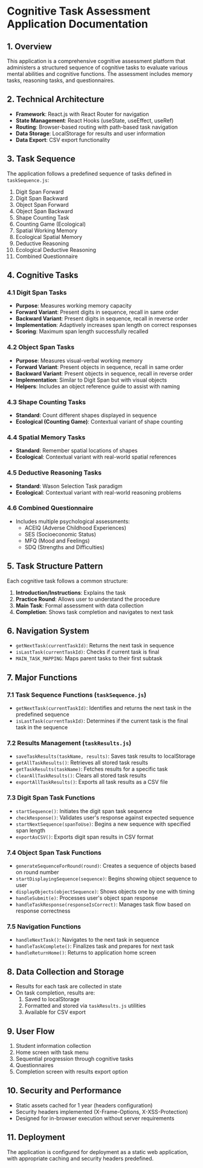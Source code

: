 # Cognitive Task Assessment Application Documentation

## 1. Overview

This application is a comprehensive cognitive assessment platform that administers a structured sequence of cognitive tasks to evaluate various mental abilities and cognitive functions. The assessment includes memory tasks, reasoning tasks, and questionnaires.

## 2. Technical Architecture

- **Framework**: React.js with React Router for navigation
- **State Management**: React Hooks (useState, useEffect, useRef)
- **Routing**: Browser-based routing with path-based task navigation
- **Data Storage**: LocalStorage for results and user information
- **Data Export**: CSV export functionality

## 3. Task Sequence

The application follows a predefined sequence of tasks defined in `taskSequence.js`:

1. Digit Span Forward
2. Digit Span Backward
3. Object Span Forward
4. Object Span Backward
5. Shape Counting Task
6. Counting Game (Ecological)
7. Spatial Working Memory
8. Ecological Spatial Memory
9. Deductive Reasoning
10. Ecological Deductive Reasoning
11. Combined Questionnaire

## 4. Cognitive Tasks

### 4.1 Digit Span Tasks
- **Purpose**: Measures working memory capacity
- **Forward Variant**: Present digits in sequence, recall in same order
- **Backward Variant**: Present digits in sequence, recall in reverse order
- **Implementation**: Adaptively increases span length on correct responses
- **Scoring**: Maximum span length successfully recalled

### 4.2 Object Span Tasks
- **Purpose**: Measures visual-verbal working memory
- **Forward Variant**: Present objects in sequence, recall in same order
- **Backward Variant**: Present objects in sequence, recall in reverse order
- **Implementation**: Similar to Digit Span but with visual objects
- **Helpers**: Includes an object reference guide to assist with naming

### 4.3 Shape Counting Tasks
- **Standard**: Count different shapes displayed in sequence
- **Ecological (Counting Game)**: Contextual variant of shape counting

### 4.4 Spatial Memory Tasks
- **Standard**: Remember spatial locations of shapes
- **Ecological**: Contextual variant with real-world spatial references

### 4.5 Deductive Reasoning Tasks
- **Standard**: Wason Selection Task paradigm
- **Ecological**: Contextual variant with real-world reasoning problems

### 4.6 Combined Questionnaire
- Includes multiple psychological assessments:
  - ACEIQ (Adverse Childhood Experiences)
  - SES (Socioeconomic Status)
  - MFQ (Mood and Feelings)
  - SDQ (Strengths and Difficulties)

## 5. Task Structure Pattern

Each cognitive task follows a common structure:
1. **Introduction/Instructions**: Explains the task
2. **Practice Round**: Allows user to understand the procedure
3. **Main Task**: Formal assessment with data collection
4. **Completion**: Shows task completion and navigates to next task

## 6. Navigation System

- `getNextTask(currentTaskId)`: Returns the next task in sequence
- `isLastTask(currentTaskId)`: Checks if current task is final
- `MAIN_TASK_MAPPING`: Maps parent tasks to their first subtask

## 7. Major Functions

### 7.1 Task Sequence Functions (`taskSequence.js`)
- `getNextTask(currentTaskId)`: Identifies and returns the next task in the predefined sequence
- `isLastTask(currentTaskId)`: Determines if the current task is the final task in the sequence

### 7.2 Results Management (`taskResults.js`)
- `saveTaskResults(taskName, results)`: Saves task results to localStorage
- `getAllTaskResults()`: Retrieves all stored task results
- `getTaskResults(taskName)`: Fetches results for a specific task
- `clearAllTaskResults()`: Clears all stored task results
- `exportAllTaskResults()`: Exports all task results as a CSV file

### 7.3 Digit Span Task Functions
- `startSequence()`: Initiates the digit span task sequence
- `checkResponse()`: Validates user's response against expected sequence
- `startNextSequence(spanToUse)`: Begins a new sequence with specified span length
- `exportAsCSV()`: Exports digit span results in CSV format

### 7.4 Object Span Task Functions
- `generateSequenceForRound(round)`: Creates a sequence of objects based on round number
- `startDisplayingSequence(sequence)`: Begins showing object sequence to user
- `displayObjects(objectSequence)`: Shows objects one by one with timing
- `handleSubmit(e)`: Processes user's object span response
- `handleTaskResponse(responseIsCorrect)`: Manages task flow based on response correctness

### 7.5 Navigation Functions
- `handleNextTask()`: Navigates to the next task in sequence
- `handleTaskComplete()`: Finalizes task and prepares for next task
- `handleReturnHome()`: Returns to application home screen

## 8. Data Collection and Storage

- Results for each task are collected in state
- On task completion, results are:
  1. Saved to localStorage
  2. Formatted and stored via `taskResults.js` utilities
  3. Available for CSV export

## 9. User Flow

1. Student information collection
2. Home screen with task menu
3. Sequential progression through cognitive tasks
4. Questionnaires
5. Completion screen with results export option

## 10. Security and Performance

- Static assets cached for 1 year (headers configuration)
- Security headers implemented (X-Frame-Options, X-XSS-Protection)
- Designed for in-browser execution without server requirements

## 11. Deployment

The application is configured for deployment as a static web application, with appropriate caching and security headers predefined. 